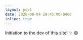 ```yaml
---
layout: post
date: 2020-08-04 19:45:00-0400
inline: true
---
```


Initiation to the dev of this site! :sparkles: :smile:

